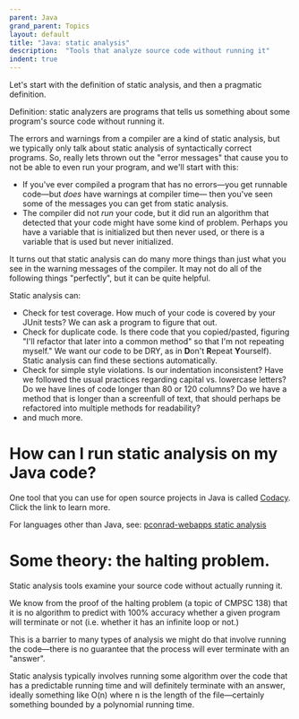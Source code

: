 ```yaml
---
parent: Java
grand_parent: Topics
layout: default
title: "Java: static analysis"
description:  "Tools that analyze source code without running it"
indent: true
---
```


Let's start with the definition of static analysis, and then a pragmatic definition.

Definition: static analyzers are programs that tells us something about some program's source code without running it.   

The errors and warnings from a compiler are a kind of static analysis, but we typically only talk about static analysis of
syntactically correct programs.  So, really lets thrown out the "error messages" that cause you to not be able to even run
your program, and we'll start with this:

* If you've ever compiled a program that has no errors&mdash;you get runnable code&mdash;but *does* have warnings at compiler time&mdash;
  then you've seen some of the messages you can get from static analysis.
* The compiler did not *run* your code, but it did run an algorithm that detected that your code might have some kind of problem.
  Perhaps you have a variable that is initialized but then never used, or there is a variable that is used but never initialized.

It turns out that static analysis can do many more things than just what you see in the warning messages of the compiler.    It may not do 
all of the following things "perfectly", but it can be quite helpful.

Static analysis can:
* Check for test coverage.  How much of your code is covered by your JUnit tests?   We can ask a program to figure that out.
* Check for duplicate code.  Is there code that you copied/pasted, figuring "I'll refactor that later into a common method" so that
  I'm not repeating myself."  We want our code to be DRY, as in **D**on't **R**epeat **Y**ourself).   Static analysis can find 
  these sections automatically.
* Check for simple style violations.   Is our indentation inconsistent?  Have we followed the usual practices regarding capital vs. lowercase
  letters?   Do we have lines of code longer than 80 or 120 columns?   Do we have a method that is longer than a screenfull of text,
  that should perhaps be refactored into multiple methods for readability?
* and much more.

# How can I run static analysis on my Java code?

One tool that you can use for open source projects in Java is called [Codacy](java_codacy.md).  Click the link to learn more.

For languages other than Java, see: [pconrad-webapps static analysis](http://pconrad-webapps.github.io/topics/static_analysis/)
  
# Some theory: the halting problem.

Static analysis tools examine your source code without actually running it.

We know from the proof of the halting problem (a topic of CMPSC 138) that it is no algorithm to predict with 100% accuracy whether
a given program will terminate or not (i.e. whether it has an infinite loop or not.)    

This is a barrier to many types of analysis we might do that involve running the code&mdash;there is no guarantee that the process will
ever terminate with an "answer".

Static analysis typically involves running some algorithm over the code that has a predictable running time and will definitely
terminate with an answer, ideally something like O(n) where n
is the length of the file&mdash;certainly something bounded by a polynomial running time.
